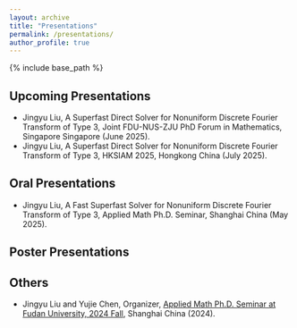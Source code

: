```yaml
---
layout: archive
title: "Presentations"
permalink: /presentations/
author_profile: true
---
```


{% include base_path %}

## Upcoming Presentations

- Jingyu Liu, A Superfast Direct Solver for Nonuniform Discrete Fourier Transform of Type 3, Joint FDU-NUS-ZJU PhD Forum in Mathematics, Singapore Singapore (June 2025).
- Jingyu Liu, A Superfast Direct Solver for Nonuniform Discrete Fourier Transform of Type 3, HKSIAM 2025, Hongkong China (July 2025).

## Oral Presentations

- Jingyu Liu, A Fast Superfast Solver for Nonuniform Discrete Fourier Transform of Type 3, Applied Math Ph.D. Seminar, Shanghai China (May 2025).

## Poster Presentations

## Others

- Jingyu Liu and Yujie Chen, Organizer, [Applied Math Ph.D. Seminar at Fudan University, 2024 Fall](https://amphds.yingzhouli.com/2024Fall.html), Shanghai China (2024).
